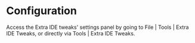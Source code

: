 <show-structure for="chapter,procedure,tab,def"/>

# Configuration

Access the Extra IDE tweaks' settings panel by going to <ui-path>File | Tools | Extra IDE Tweaks</ui-path>, or directly via <ui-path>Tools | Extra IDE Tweaks</ui-path>.
